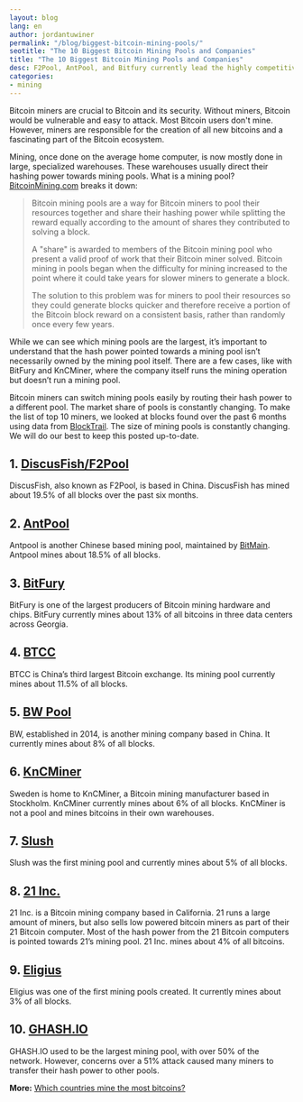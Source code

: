 ```yaml
---
layout: blog
lang: en
author: jordantuwiner
permalink: "/blog/biggest-bitcoin-mining-pools/"
seotitle: "The 10 Biggest Bitcoin Mining Pools and Companies"
title: "The 10 Biggest Bitcoin Mining Pools and Companies"
desc: F2Pool, AntPool, and Bitfury currently lead the highly competitive Bitcoin mining industry. 
categories: 
- mining
---
```

Bitcoin miners are crucial to Bitcoin and its security. Without miners, Bitcoin would be vulnerable and easy to attack. Most Bitcoin users don't mine. However, miners are responsible for the creation of all new bitcoins and a fascinating part of the Bitcoin ecosystem. 

Mining, once done on the average home computer, is now mostly done in large, specialized warehouses. These warehouses usually direct their hashing power towards mining pools. What is a mining pool? [BitcoinMining.com](https://www.bitcoinmining.com/bitcoin-mining-pools/) breaks it down: 

<blockquote>
<p>Bitcoin mining pools are a way for Bitcoin miners to pool their resources together and share their hashing power while splitting the reward equally according to the amount of shares they contributed to solving a block.
</p> 

<p>A "share" is awarded to members of the Bitcoin mining pool who present a valid proof of work that their Bitcoin miner solved. Bitcoin mining in pools began when the difficulty for mining increased to the point where it could take years for slower miners to generate a block. </p> 

<p>The solution to this problem was for miners to pool their resources so they could generate blocks quicker and therefore receive a portion of the Bitcoin block reward on a consistent basis, rather than randomly once every few years. </p> 
</blockquote>

While we can see which mining pools are the largest, it’s important to understand that the hash power pointed towards a mining pool isn’t necessarily owned by the mining pool itself. There are a few cases, like with BitFury and KnCMiner, where the company itself runs the mining operation but doesn’t run a mining pool. 

Bitcoin miners can switch mining pools easily by routing their hash power to a different pool. The market share of pools is constantly changing. To make the list of top 10 miners, we looked at blocks found over the past 6 months using data from [BlockTrail](https://www.blocktrail.com/BTC/pools). The size of mining pools is constantly changing. We will do our best to keep this posted up-to-date. 

## 1. [DiscusFish/F2Pool](https://www.f2pool.com/)
DiscusFish, also known as F2Pool, is based in China. DiscusFish has mined about 19.5% of all blocks over the past six months. 

## 2. [AntPool](https://antpool.com/home.htm)
Antpool is another Chinese based mining pool, maintained by [BitMain](https://www.bitmaintech.com/about.htm). Antpool mines about 18.5% of all blocks.  

## 3. [BitFury](http://www.bitfury.org/)
BitFury is one of the largest producers of Bitcoin mining hardware and chips. BitFury currently mines about 13% of all bitcoins in three data centers across Georgia. 

## 4. [BTCC](https://pool.btcchina.com/)

BTCC is China’s third largest Bitcoin exchange. Its mining pool currently mines about 11.5% of all blocks. 

## 5. [BW Pool](https://www.bw.com/)
BW, established in 2014, is another mining company based in China. It currently mines about 8% of all blocks.

## 6. [KnCMiner](http://www.kncminer.com/)
Sweden is home to KnCMiner, a Bitcoin mining manufacturer based in Stockholm. KnCMiner currently mines about 6% of all blocks. KnCMiner is not a pool and mines bitcoins in their own warehouses. 

## 7. [Slush](https://mining.bitcoin.cz/home/)
Slush was the first mining pool and currently mines about 5% of all blocks. 

## 8. [21 Inc.](https://21.co/)
21 Inc. is a Bitcoin mining company based in California. 21 runs a large amount of miners, but also sells low powered bitcoin miners as part of their 21 Bitcoin computer. Most of the hash power from the 21 Bitcoin computers is pointed towards 21’s mining pool. 21 Inc. mines about 4% of all bitcoins.

## 9. [Eligius](http://eligius.st/~gateway/)

Eligius was one of the first mining pools created. It currently mines about 3% of all blocks. 

##  10.	[GHASH.IO](https://ghash.io/)
GHASH.IO used to be the largest mining pool, with over 50% of the network. However, concerns over a 51% attack caused many miners to transfer their hash power to other pools. 

**More:** [Which countries mine the most bitcoins?](/kb/which-countries-mine-export-most-bitcoins/)
